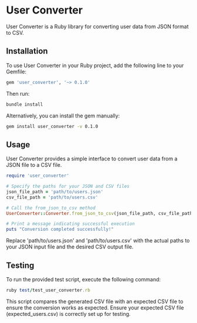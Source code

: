 # User Converter

User Converter is a Ruby library for converting user data from JSON format to CSV.

## Installation

To use User Converter in your Ruby project, add the following line to your Gemfile:

```ruby
gem 'user_converter', '~> 0.1.0'
```

Then run:
```bash
bundle install
```

Alternatively, you can install the gem manually:

```bash
gem install user_converter -v 0.1.0
```

## Usage
User Converter provides a simple interface to convert user data from a JSON file to a CSV file.

```ruby
require 'user_converter'

# Specify the paths for your JSON and CSV files
json_file_path = 'path/to/users.json'
csv_file_path = 'path/to/users.csv'

# Call the from_json_to_csv method
UserConverter::Converter.from_json_to_csv(json_file_path, csv_file_path)

# Print a message indicating successful execution
puts "Conversion completed successfully!"
```

Replace 'path/to/users.json' and 'path/to/users.csv' with the actual paths to your JSON input file and the desired CSV output file.

## Testing
To run the provided test script, execute the following command:

```ruby
ruby test/test_user_converter.rb
```

This script compares the generated CSV file with an expected CSV file to ensure the conversion works as expected. Ensure your expected CSV file (expected_users.csv) is correctly set up for testing.
